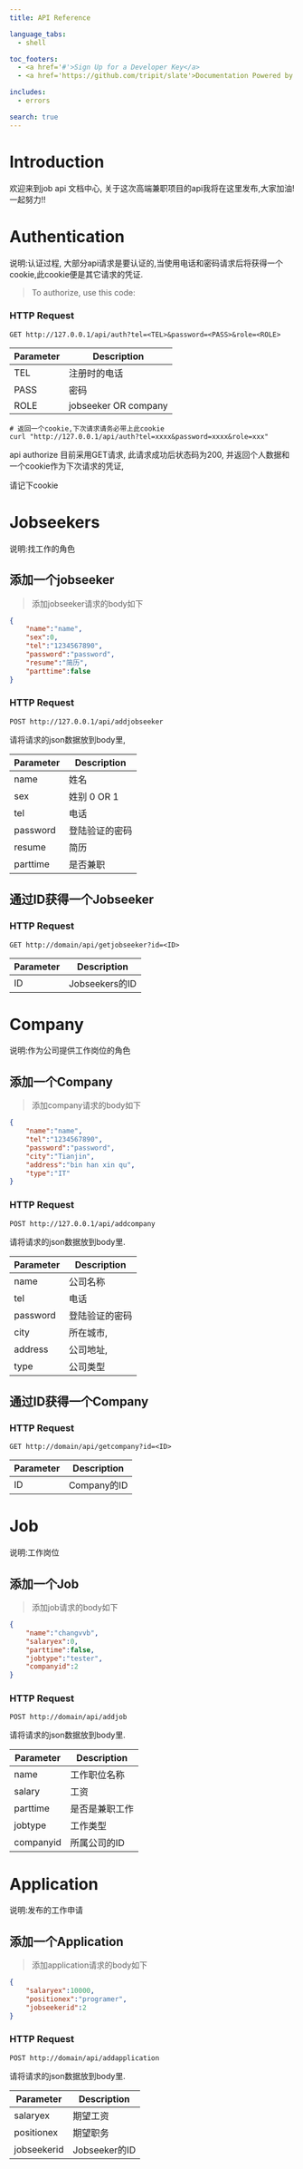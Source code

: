 ```yaml
---
title: API Reference

language_tabs:
  - shell

toc_footers:
  - <a href='#'>Sign Up for a Developer Key</a>
  - <a href='https://github.com/tripit/slate'>Documentation Powered by Slate</a>

includes:
  - errors

search: true
---
```


# Introduction

欢迎来到job api 文档中心, 关于这次高端兼职项目的api我将在这里发布,大家加油! 一起努力!!

# Authentication

说明:认证过程, 大部分api请求是要认证的,当使用电话和密码请求后将获得一个cookie,此cookie便是其它请求的凭证.

> To authorize, use this code:

### HTTP Request

`GET http://127.0.0.1/api/auth?tel=<TEL>&password=<PASS>&role=<ROLE>`

Parameter | Description
--------- | -----------
TEL | 注册时的电话
PASS | 密码
ROLE | jobseeker OR company


```shell
# 返回一个cookie,下次请求请务必带上此cookie
curl "http://127.0.0.1/api/auth?tel=xxxx&password=xxxx&role=xxx"
```

api authorize 目前采用GET请求, 此请求成功后状态码为200, 并返回个人数据和一个cookie作为下次请求的凭证,

<aside class="notice">
请记下cookie
</aside>


# Jobseekers

说明:找工作的角色

## 添加一个jobseeker



>添加jobseeker请求的body如下

```json
{
    "name":"name",
    "sex":0,
    "tel":"1234567890",
    "password":"password",
    "resume":"简历",
    "parttime":false
}
```

### HTTP Request

`POST http://127.0.0.1/api/addjobseeker`

请将请求的json数据放到body里,

Parameter | Description
--------- | -----------
name|姓名
sex|姓别 0 OR 1
tel|电话
password|登陆验证的密码
resume|简历
parttime|是否兼职

## 通过ID获得一个Jobseeker

### HTTP Request

`GET http://domain/api/getjobseeker?id=<ID>`

Parameter | Description
--------- | -----------
ID|Jobseekers的ID

# Company

说明:作为公司提供工作岗位的角色

## 添加一个Company

>添加company请求的body如下

```json
{
    "name":"name",
    "tel":"1234567890",
    "password":"password",
    "city":"Tianjin",
    "address":"bin han xin qu",
    "type":"IT"
}
```

### HTTP Request

`POST http://127.0.0.1/api/addcompany`

请将请求的json数据放到body里.

Parameter | Description
--------- | -----------
name|公司名称
tel|电话
password|登陆验证的密码
city|所在城市,
address|公司地址,
type|公司类型

## 通过ID获得一个Company

### HTTP Request

`GET http://domain/api/getcompany?id=<ID>`

Parameter | Description
--------- | -----------
ID|Company的ID

# Job

说明:工作岗位

## 添加一个Job

>添加job请求的body如下

```json
{
    "name":"changvvb",
    "salaryex":0,
    "parttime":false,
    "jobtype":"tester",
    "companyid":2
}
```


### HTTP Request
`POST http://domain/api/addjob`

请将请求的json数据放到body里.

Parameter | Description
--------- | -----------
name|工作职位名称
salary|工资
parttime|是否是兼职工作
jobtype|工作类型
companyid|所属公司的ID

# Application

说明:发布的工作申请

## 添加一个Application

>添加application请求的body如下

```json
{
    "salaryex":10000,
    "positionex":"programer",
    "jobseekerid":2
}
```


### HTTP Request
`POST http://domain/api/addapplication`

请将请求的json数据放到body里.

Parameter | Description
--------- | -----------
salaryex|期望工资
positionex|期望职务
jobseekerid|Jobseeker的ID
